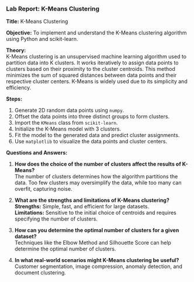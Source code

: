 ### Lab Report: K-Means Clustering

**Title:** K-Means Clustering

**Objective:** To implement and understand the K-Means clustering algorithm using Python and scikit-learn.

**Theory:**  
K-Means clustering is an unsupervised machine learning algorithm used to partition data into K clusters. It works iteratively to assign data points to clusters based on their proximity to the cluster centroids. This method minimizes the sum of squared distances between data points and their respective cluster centers. K-Means is widely used due to its simplicity and efficiency.

**Steps:**
1. Generate 2D random data points using `numpy`.
2. Offset the data points into three distinct groups to form clusters.
3. Import the `KMeans` class from `scikit-learn`.
4. Initialize the K-Means model with 3 clusters.
5. Fit the model to the generated data and predict cluster assignments.
6. Use `matplotlib` to visualize the data points and cluster centers.

**Questions and Answers:**
1. **How does the choice of the number of clusters affect the results of K-Means?**  
   The number of clusters determines how the algorithm partitions the data. Too few clusters may oversimplify the data, while too many can overfit, capturing noise.

2. **What are the strengths and limitations of K-Means clustering?**  
   **Strengths:** Simple, fast, and efficient for large datasets.  
   **Limitations:** Sensitive to the initial choice of centroids and requires specifying the number of clusters.

3. **How can you determine the optimal number of clusters for a given dataset?**  
   Techniques like the Elbow Method and Silhouette Score can help determine the optimal number of clusters.

4. **In what real-world scenarios might K-Means clustering be useful?**  
   Customer segmentation, image compression, anomaly detection, and document clustering.

